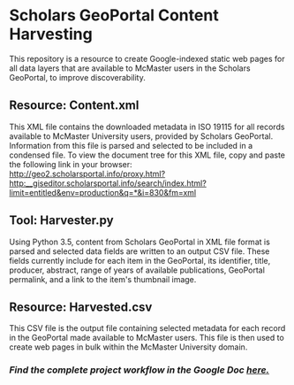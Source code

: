 # Scholars GeoPortal Content Harvesting

This repository is a resource to create Google-indexed static web pages for all data layers that are available to McMaster users in the Scholars GeoPortal, to improve discoverability.

## Resource: Content.xml

This XML file contains the downloaded metadata in ISO 19115 for all records available to McMaster University users, provided by Scholars GeoPortal. Information from this file is parsed and selected to be included in a condensed file. To view the document tree for this XML file, copy and paste the following link in your browser: http://geo2.scholarsportal.info/proxy.html?http:__giseditor.scholarsportal.info/search/index.html?limit=entitled&env=production&q=*&i=830&fm=xml

## Tool: Harvester.py

Using Python 3.5, content from Scholars GeoPortal in XML file format is parsed and selected data fields are written to an output CSV file. These fields currently include for each item in the GeoPortal, its identifier, title, producer, abstract, range of years of available publications, GeoPortal permalink, and a link to the item's thumbnail image. 

## Resource: Harvested.csv

This CSV file is the output file containing selected metadata for each record in the GeoPortal made available to McMaster users. This file is then used to create web pages in bulk within the McMaster University domain.

### _Find the complete project workflow in the Google Doc [here.](https://docs.google.com/a/mcmaster.ca/document/d/1dbZg2W9OVB27Uw5pu6To6OITzRWoG32yiSrOISzLGlk/edit?usp=sharing)_


